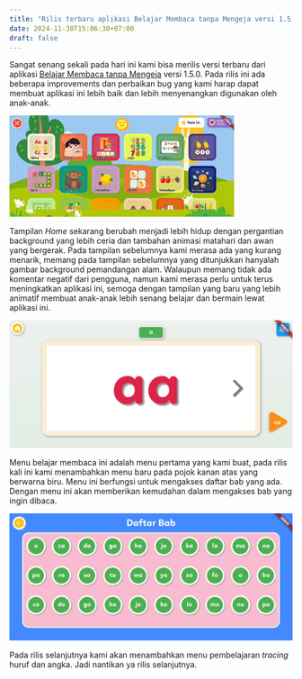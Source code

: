 ```yaml
---
title: "Rilis terbaru aplikasi Belajar Membaca tanpa Mengeja versi 1.5.0"
date: 2024-11-30T15:06:30+07:00
draft: false
---
```


Sangat senang sekali pada hari ini kami bisa merilis versi terbaru dari aplikasi [Belajar Membaca tanpa Mengeja](https://play.google.com/store/apps/details?id=com.aplikasihebat.baca_app&pcampaignid=web_share) versi 1.5.0. Pada rilis ini ada beberapa improvements dan perbaikan bug yang kami harap dapat membuat aplikasi ini lebih baik dan lebih menyenangkan digunakan oleh anak-anak.

![New Home Screen](/blog/posts/pemberitahuan-rilis-terbaru-v150-aplikasi-baca/output.gif)

Tampilan _Home_ sekarang berubah menjadi lebih hidup dengan pergantian background yang lebih ceria dan tambahan animasi matahari dan awan yang bergerak. Pada tampilan sebelumnya kami merasa ada yang kurang menarik, memang pada tampilan sebelumnya yang ditunjukkan hanyalah gambar background pemandangan alam. Walaupun memang tidak ada komentar negatif dari pengguna, namun kami merasa perlu untuk terus meningkatkan aplikasi ini, semoga dengan tampilan yang baru yang lebih animatif membuat anak-anak lebih senang belajar dan bermain lewat aplikasi ini.

![Menu belajar baca](/blog/posts/pemberitahuan-rilis-terbaru-v150-aplikasi-baca/baca_home.jpeg)

Menu belajar membaca ini adalah menu pertama yang kami buat, pada rilis kali ini kami menambahkan menu baru pada pojok kanan atas yang berwarna biru. Menu ini berfungsi untuk mengakses daftar bab yang ada. Dengan menu ini akan memberikan kemudahan dalam mengakses bab yang ingin dibaca.

![Daftar bab](/blog/posts/pemberitahuan-rilis-terbaru-v150-aplikasi-baca/daftar_menu.jpeg)

Pada rilis selanjutnya kami akan menambahkan menu pembelajaran _tracing_ huruf dan angka. Jadi nantikan ya rilis selanjutnya.
